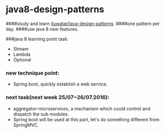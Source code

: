 # java8-design-patterns
####study and learn [iluwatar/java-design-patterns](https://github.com/iluwatar/java-design-patterns).
####one pattern per day.
####use java 8 new features.

###java 8 learning point task:
* Stream
* Lambda
* Optional

### new technique point:
* Spring boot, quickly establish a web service.

### next task(next week 25/07~26/07.2016):
* aggregator-microservices, a mechanism which could control and dispatch the sub modules.
* Spring boot will be used at this part, let's do something different from SpringMVC.